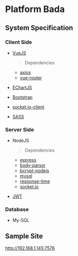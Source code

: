 # Platform Bada

## System Specification

### Client Side

- [VueJS](https://vuejs.org/)

  > Dependencies

  - [axios](http://vuejs.kr/update/2017/01/04/http-request-with-axios/)
  - [vue-router](https://router.vuejs.org/kr/)

- [EChartJS](https://ecomfe.github.io/echarts-doc/public/en/index.html)
- [Bootstrap](http://getbootstrap.com/)
- [socket.io-client](https://socket.io/docs/client-api/)
- [SASS](https://sass-lang.com/guide)

### Server Side

- NodeJS

  > Dependencies

  - [express](https://expressjs.com/ko/)
  - [body-parsor](https://www.npmjs.com/package/body-parser#bodyparserjsonoptions)
  - [bcrypt-nodejs](https://www.npmjs.com/package/mysql)
  - [mysql](https://www.npmjs.com/package/mysql)
  - [response-time](https://www.npmjs.com/package/response-time)
  - [socket.io](http://socket.io/)

- [JWT](http://jwt.io)

### Database

- My-SQL

## Sample Site

http://192.168.1.145:7576
